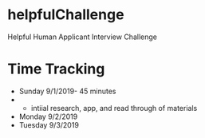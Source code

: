 # helpfulChallenge
Helpful Human Applicant Interview Challenge

# Time Tracking
- Sunday 9/1/2019- 45 minutes
- - intiial research, app, and read through of materials
- Monday 9/2/2019
- Tuesday 9/3/2019
